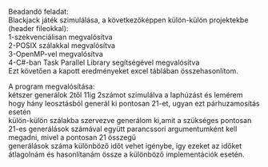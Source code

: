 Beadandó feladat:  
Blackjack játék szimulálása, a következőképpen külön-külön projektekbe (header fileokkal):  
1-szekvenciálisan megvalósítva  
2-POSIX szálakkal megvalósítva  
3-OpenMP-vel megvalósítva  
4-C#-ban Task Parallel Library segítségével megvalósítva  
Ezt követően a kapott eredményeket excel táblában összehasonlítom.  

A program megvalósítása:  
kétszer generálok 2től 11ig 2számot szimulálva a laphúzást és lemérem hogy hány leosztásból generál ki pontosan 21-et, ugyan ezt párhuzamosítás esetén  
külön-külön szálakba szervezve generálom ki,amit a szükséges pontosan 21-es generálások számával együtt parancssori argumentumként kell megadni, mivel a pontosan 21 összegű  
generálások száma  különböző időt vehet igénybe, így ezeket az időket átlagolnám és hasonlítanám össze a különböző implementációk esetén.  



